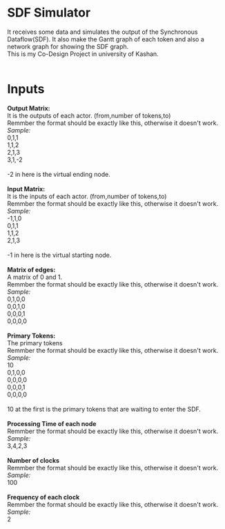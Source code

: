 # SDF Simulator

It receives some data and simulates the output of the Synchronous Dataflow(SDF). It also make the Gantt graph of each token and also 
a network graph for showing the SDF graph.<br/>
This is my Co-Design Project in university of Kashan.<br/><br/>

# Inputs
**Output Matrix:**<br/>
It is the outputs of each actor. (from,number of tokens,to)<br/>
Remmber the format should be exactly like this, otherwise it doesn't work.<br/>
_Sample:_ <br/>
0,1,1<br/>
1,1,2<br/>
2,1,3<br/>
3,1,-2<br/>
<br/>
-2 in here is the virtual ending node.<br/>
<br/>
**Input Matrix:**<br/>
It is the inputs of each actor. (from,number of tokens,to)<br/>
Remmber the format should be exactly like this, otherwise it doesn't work.<br/>
_Sample:_<br/>
-1,1,0<br/>
0,1,1<br/>
1,1,2<br/>
2,1,3<br/>
<br/>
-1 in here is the virtual starting node.<br/>
<br/>
**Matrix of edges:**<br/>
A matrix of 0 and 1.<br/>
Remmber the format should be exactly like this, otherwise it doesn't work.<br/>
_Sample:_<br/>
0,1,0,0<br/>
0,0,1,0<br/>
0,0,0,1<br/>
0,0,0,0<br/>
<br/>
**Primary Tokens:**<br/>
The primary tokens<br/>
Remmber the format should be exactly like this, otherwise it doesn't work.<br/>
_Sample:_<br/>
10<br/>
0,1,0,0<br/>
0,0,0,0<br/>
0,0,0,1<br/>
0,0,0,0<br/>
<br/>
10 at the first is the primary tokens that are waiting to enter the SDF.<br/>
<br/>
**Processing Time of each node**<br/>
Remmber the format should be exactly like this, otherwise it doesn't work.<br/>
_Sample:_<br/>
3,4,2,3<br/>
<br/>
**Number of clocks**<br/>
Remmber the format should be exactly like this, otherwise it doesn't work.<br/>
_Sample:_<br/>
100<br/>
<br/>
**Frequency of each clock**<br/>
Remmber the format should be exactly like this, otherwise it doesn't work.<br/>
_Sample:_<br/>
2<br/>
<br/><br/><br/>


